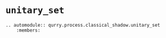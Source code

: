 # `unitary_set`

```{eval-rst}
.. automodule:: qurry.process.classical_shadow.unitary_set
    :members:
```
